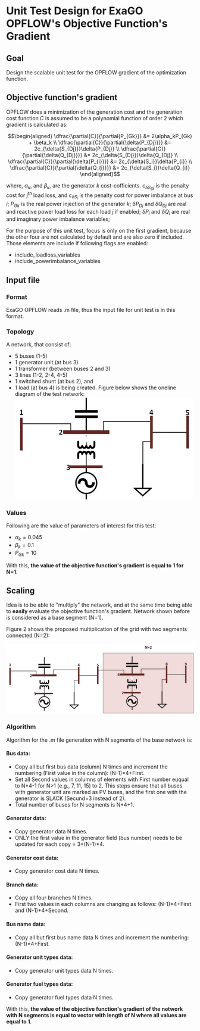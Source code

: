 # Unit Test Design for ExaGO OPFLOW's Objective Function's Gradient

## Goal
Design the scalable unit test for the OPFLOW gradient of the optimization function.

## Objective function's gradient

OPFLOW does a minimization of the generation cost and the generation cost function $`C`$ is assumed to be a polynomial function of order 2 which gradient is calculated as:
```math
\begin{aligned}
\dfrac{\partial{C}}{\partial{P_{Gk}}} &= 2\alpha_kP_{Gk} + \beta_k \\
\dfrac{\partial{C}}{\partial{\delta{P_{Dj}}}} &= 2c_{\delta{S_{Dj}}}\delta{P_{Dj}} \\
\dfrac{\partial{C}}{\partial{\delta{Q_{Dj}}}} &= 2c_{\delta{S_{Dj}}}\delta{Q_{Dj}} \\
\dfrac{\partial{C}}{\partial{\delta{P_{i}}}} &= 2c_{\delta{S_i}}\delta{P_{i}} \\
\dfrac{\partial{C}}{\partial{\delta{Q_{i}}}} &= 2c_{\delta{S_i}}\delta{Q_{i}}
\end{aligned}
```
where, $`\alpha_k`$, and $`\beta_k`$, are the generator $`k`$ cost-cofficients. $`c_{\delta{S_Dj}}`$ is the penalty cost for $`j^{th}`$ load loss, and $`c_{\delta{S_i}}`$ is the penalty cost for power imbalance at bus $`i`$; $`P_{Gk}`$ is the real power injection of the generator $`k`$; $`\delta{P_{Dj}}`$ and $`\delta{Q_{Dj}}`$ are real and reactive power load loss for each load $`j`$ if enabled; $`\delta{P_{i}}`$ and $`\delta{Q_{i}}`$ are real and imaginary power imbalance variables; 

For the purpose of this unit test, focus is only on the first gradient, because the other four are not calculated by default and are also zero if included. Those elements are include if following flags are enabled:
- include_loadloss_variables
- include_powerimbalance_variables
## Input file
### Format
ExaGO OPFLOW reads .m file, thus the input file for unit test is in this format.
### Topology
A network, that consist of:
- 5 buses (1-5)
- 1 generator unit (at bus 3)
- 1 transformer (between buses 2 and 3)
- 3 lines (1-2, 2-4, 4-5)
- 1 switched shunt (at bus 2), and 
- 1 load (at bus 4) is being created.
Figure below shows the oneline diagram of the test network:
![img1.png](one_oneline.jpg)


### Values
Following are the value of parameters of interest for this test:

- $`\alpha_{k}=0.045`$
- $`\beta_{k}=0.1`$
- $`P_{Gk}=10`$


With this, **the value of the objective function's gradient is equal to 1 for N=1**. 

## Scaling
Idea is to be able to "multiply" the network, and at the same time being able to **easily** evaluate the objective function's gradient. Network shown before is considered as a base segment (N=1).

Figure 2 shows the proposed multiplication of the grid with two segments connected (N=2):

![img2.png](two_oneline.jpg)
### Algorithm
Algorithm for the .m file generation with N segments of the base network is:
#### Bus data:
- Copy all but first bus data (column) N times and increment the numbering (First value in the column): (N-1)*4+First.
- Set all Second values in columns of elements with First number euqual to N*4-1 for N>1 (e.g., 7, 11, 15) to 2. This steps ensure that all buses with generator unit are marked as PV buses, and the first one with the generator is SLACK (Secund=3 instead of 2).
- Total number of buses for N segments is N*4+1.
#### Generator data:
- Copy generator data N times.
- ONLY the first value in the generator field (bus number) needs to be updated for each copy = 3+(N-1)*4.
#### Generator cost data:
- Copy generator cost data N times.
#### Branch data:
- Copy all four branches N times.
- First two values in each columns are changing as follows: (N-1)*4+First and (N-1)*4+Second.
#### Bus name data:
- Copy all but first bus name data N times and increment the numbering: (N-1)*4+First. 
#### Generator unit types data:
- Copy generator unit types data N times.
#### Generator fuel types data:
- Copy generator fuel types data N times.

With this, **the value of the objective function's gradient of the network with N segments is equal to vector with length of N where all values are equal to 1**.


